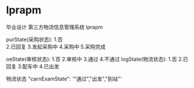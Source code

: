 # lprapm
毕业设计 第三方物流信息管理系统 lprapm

purState(采购状态):
1.否  
2.已回复
3.发起采购中
4.采购中
5.采购完成

oeState(审核状态):
1.否
2.审核中
3.通过
4.不通过
logState(物流状态):
1.否
2.已回复
3.配车中
4.已出发

物流状态
"carnExamState": '"通过","出发","到站"'